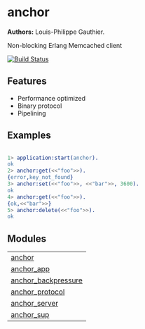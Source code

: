 

# anchor #

__Authors:__ Louis-Philippe Gauthier.

Non-blocking Erlang Memcached client

[![Build Status](https://travis-ci.org/lpgauth/anchor.svg?branch=master)](https://travis-ci.org/lpgauth/anchor)


## Features ##
* Performance optimized
* Binary protocol
* Pipelining



## Examples ##

```erlang

1> application:start(anchor).
ok
2> anchor:get(<<"foo">>).
{error,key_not_found}
3> anchor:set(<<"foo">>, <<"bar">>, 3600).
ok
4> anchor:get(<<"foo">>).
{ok,<<"bar">>}
5> anchor:delete(<<"foo">>).
ok

```



## Modules ##


<table width="100%" border="0" summary="list of modules">
<tr><td><a href="http://github.com/lpgauth/anchor/blob/master/doc/anchor.md" class="module">anchor</a></td></tr>
<tr><td><a href="http://github.com/lpgauth/anchor/blob/master/doc/anchor_app.md" class="module">anchor_app</a></td></tr>
<tr><td><a href="http://github.com/lpgauth/anchor/blob/master/doc/anchor_backpressure.md" class="module">anchor_backpressure</a></td></tr>
<tr><td><a href="http://github.com/lpgauth/anchor/blob/master/doc/anchor_protocol.md" class="module">anchor_protocol</a></td></tr>
<tr><td><a href="http://github.com/lpgauth/anchor/blob/master/doc/anchor_server.md" class="module">anchor_server</a></td></tr>
<tr><td><a href="http://github.com/lpgauth/anchor/blob/master/doc/anchor_sup.md" class="module">anchor_sup</a></td></tr></table>

